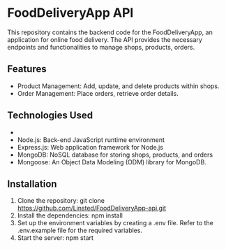 # FoodDeliveryApp API

This repository contains the backend code for the FoodDeliveryApp, an application for online food delivery. The API provides the necessary endpoints and functionalities to manage shops, products, orders.

## Features

- Product Management: Add, update, and delete products within shops.
- Order Management: Place orders, retrieve order details.

## Technologies Used

-
- Node.js: Back-end JavaScript runtime environment
- Express.js: Web application framework for Node.js
- MongoDB: NoSQL database for storing shops, products, and orders
- Mongoose: An Object Data Modeling (ODM) library for MongoDB.

## Installation

1. Clone the repository: git clone https://github.com/Linsted/FoodDeliveryApp-api.git
2. Install the dependencies: npm install
3. Set up the environment variables by creating a .env file. Refer to the .env.example file for the required variables.
4. Start the server: npm start
